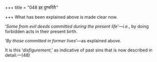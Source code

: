 +++
title = "048 इह दुश्चरितैः"

+++
What has been explained above is made clear now.

‘*Some from evil deeds committed during the present life*’—*i.e*., by
doing forbidden acts in their present birth.

‘*By those committed in former lives*’—as explained above.

It is this ‘*disfigurement*,’ as indicative of past sins that is now
described in detail.—(48)


